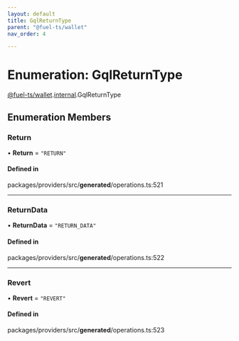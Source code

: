 ```yaml
---
layout: default
title: GqlReturnType
parent: "@fuel-ts/wallet"
nav_order: 4

---
```


# Enumeration: GqlReturnType

[@fuel-ts/wallet](../index.md).[internal](../namespaces/internal.md).GqlReturnType

## Enumeration Members

### Return

• **Return** = ``"RETURN"``

#### Defined in

packages/providers/src/__generated__/operations.ts:521

___

### ReturnData

• **ReturnData** = ``"RETURN_DATA"``

#### Defined in

packages/providers/src/__generated__/operations.ts:522

___

### Revert

• **Revert** = ``"REVERT"``

#### Defined in

packages/providers/src/__generated__/operations.ts:523
